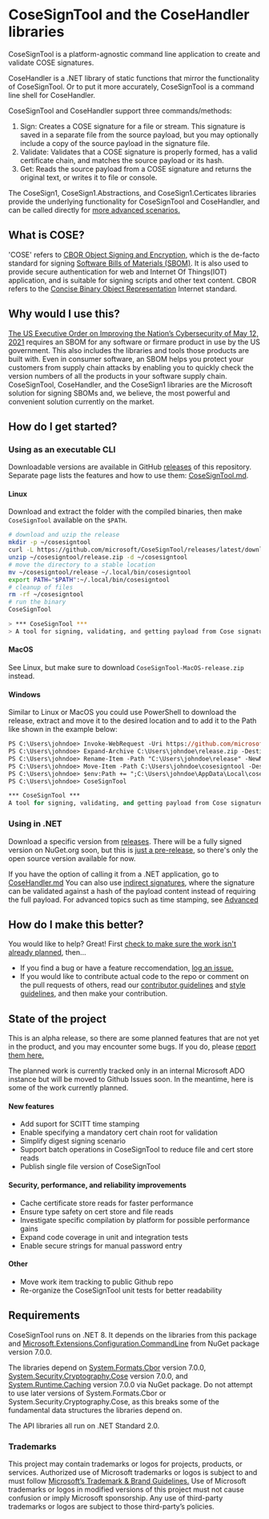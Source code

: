 # CoseSignTool and the CoseHandler libraries
CoseSignTool is a platform-agnostic command line application to create and validate COSE signatures.

CoseHandler is a .NET library of static functions that mirror the functionality of CoseSignTool. Or to put it more accurately, CoseSignTool is a command line shell for CoseHandler.

CoseSignTool and CoseHandler support three commands/methods:
1. Sign: Creates a COSE signature for a file or stream. This signature is saved in a separate file from the source payload, but you may optionally include a copy of the source payload in the signature file.
2. Validate: Validates that a COSE signature is properly formed, has a valid certificate chain, and matches the source payload or its hash.
3. Get: Reads the source payload from a COSE signature and returns the original text, or writes it to file or console.

The CoseSign1, CoseSign1.Abstractions, and CoseSign1.Certicates libraries provide the underlying functionality for CoseSignTool and CoseHandler, and can be called directly for [more advanced scenarios.](./docs/Advanced.md)

## What is COSE?
'COSE' refers to [CBOR Object Signing and Encryption](https://www.iana.org/assignments/cose/cose.xhtml), which is the de-facto standard for signing [Software Bills of Materials (SBOM)](https://www.cisa.gov/sbom). It is also used to provide secure authentication for web and Internet Of Things(IOT) application, and is suitable for signing scripts and other text content. CBOR refers to the [Concise Binary Object Representation](https://datatracker.ietf.org/wg/cbor/about/) Internet standard.

## Why would I use this?
[The US Executive Order on Improving the Nation’s Cybersecurity of May 12, 2021](https://en.wikipedia.org/wiki/Software_supply_chain) requires an SBOM for any software or firmare product in use by the US government. This also includes the libraries and tools those products are built with. Even in consumer software, an SBOM helps you protect your customers from supply chain attacks by enabling you to quickly check the version numbers of all the products in your software supply chain.
CoseSignTool, CoseHandler, and the CoseSign1 libraries are the Microsoft solution for signing SBOMs and, we believe, the most powerful and convenient solution currently on the market.

## How do I get started?

### Using as an executable CLI
Downloadable versions are available in GitHub [releases](https://github.com/microsoft/CoseSignTool/releases) of this repository. Separate page lists the features and how to use them: [CoseSignTool.md](./docs/CoseSignTool.md).

#### Linux
Download and extract the folder with the compiled binaries, then make `CoseSignTool` available on the `$PATH`.

```bash
# download and uzip the release
mkdir -p ~/cosesigntool
curl -L https://github.com/microsoft/CoseSignTool/releases/latest/download/CoseSignTool-Linux-release.zip -o ~/cosesigntool/release.zip
unzip ~/cosesigntool/release.zip -d ~/cosesigntool
# move the directory to a stable location
mv ~/cosesigntool/release ~/.local/bin/cosesigntool
export PATH="$PATH":~/.local/bin/cosesigntool
# cleanup of files
rm -rf ~/cosesigntool
# run the binary
CoseSignTool

> *** CoseSignTool ***
> A tool for signing, validating, and getting payload from Cose signatures.
```

#### MacOS
See Linux, but make sure to download `CoseSignTool-MacOS-release.zip` instead.

#### Windows
Similar to Linux or MacOS you could use PowerShell to download the release, extract and move it to the desired location and to add it to the Path like shown in the example below:

```ps
PS C:\Users\johndoe> Invoke-WebRequest -Uri https://github.com/microsoft/CoseSignTool/releases/latest/download/CoseSignTool-Windows-release.zip -OutFile C:\Users\johndoe\release.zip
PS C:\Users\johndoe> Expand-Archive C:\Users\johndoe\release.zip -DestinationPath C:\Users\johndoe
PS C:\Users\johndoe> Rename-Item -Path "C:\Users\johndoe\release" -NewName "cosesigntool"
PS C:\Users\johndoe> Move-Item -Path C:\Users\johndoe\cosesigntool -Destination C:\Users\johndoe\AppData\Local\
PS C:\Users\johndoe> $env:Path += ";C:\Users\johndoe\AppData\Local\cosesigntool"
PS C:\Users\johndoe> CoseSignTool

*** CoseSignTool ***
A tool for signing, validating, and getting payload from Cose signatures.
```

### Using in .NET
Download a specific version from [releases](https://github.com/microsoft/CoseSignTool/releases). There will be a fully signed version on NuGet.org soon, but this is [just a pre-release](#state-of-the-project), so there's only the open source version available for now.

If you have the option of calling it from a .NET application, go to [CoseHandler.md](./docs/CoseHandler.md)
You can also use [indirect signatures](./docs/CoseIndirectSignature.md), where the signature can be validated against a hash of the payload content instead of requiring the full payload.
For advanced topics such as time stamping, see [Advanced](./docs/Advanced.md)

## How do I make this better?
You would like to help? Great!
First [check to make sure the work isn't already planned](#state-of-the-project), then...
* If you find a bug or have a feature reccomendation, [log an issue.](https://github.com/microsoft/CoseSignTool/issues)
* If you would like to contribute actual code to the repo or comment on the pull requests of others, read our [contributor guidelines](./docs/CONTRIBUTING.md) and [style guidelines](./docs/STYLE.md), and then make your contribution.

## State of the project
This is an alpha release, so there are some planned features that are not yet in the product, and you may encounter some bugs. If you do, please [report them here.](https://github.com/microsoft/CoseSignTool/issues)

The planned work is currently tracked only in an internal Microsoft ADO instance but will be moved to Github Issues soon. In the meantime, here is some of the work currently planned.

#### New features
* Add suport for SCITT time stamping
* Enable specifying a mandatory cert chain root for validation
* Simplify digest signing scenario
* Support batch operations in CoseSignTool to reduce file and cert store reads
* Publish single file version of CoseSignTool

#### Security, performance, and reliability improvements
* Cache certificate store reads for faster performance
* Ensure type safety on cert store and file reads
* Investigate specific compilation by platform for possible performance gains
* Expand code coverage in unit and integration tests
* Enable secure strings for manual password entry

#### Other
* Move work item tracking to public Github repo
* Re-organize the CoseSignTool unit tests for better readability

## Requirements
CoseSignTool runs on .NET 8. It depends on the libraries from this package and [Microsoft.Extensions.Configuration.CommandLine](https://www.nuget.org/packages/Microsoft.Extensions.Configuration.CommandLine) from NuGet package version 7.0.0.

The libraries depend on [System.Formats.Cbor](https://www.nuget.org/packages/System.Formats.Cbor/) version 7.0.0, [System.Security.Cryptography.Cose](https://www.nuget.org/packages/System.Security.Cryptography.Cose) version 7.0.0, and [System.Runtime.Caching](https://www.nuget.org/packages/System.Runtime.Caching) version 7.0.0 via NuGet package. Do not attempt to use later versions of System.Formats.Cbor or System.Security.Cryptography.Cose, as this breaks some of the fundamental data structures the libraries depend on.

The API libraries all run on .NET Standard 2.0.

### Trademarks
This project may contain trademarks or logos for projects, products, or services. Authorized use of Microsoft trademarks or logos is subject to and must follow [Microsoft’s Trademark & Brand Guidelines.](https://www.microsoft.com/en-us/legal/intellectualproperty/trademarks/usage/general) Use of Microsoft trademarks or logos in modified versions of this project must not cause confusion or imply Microsoft sponsorship. Any use of third-party trademarks or logos are subject to those third-party’s policies.
